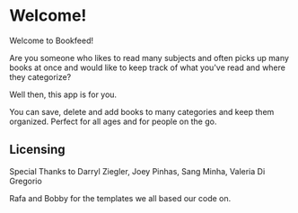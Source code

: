 # Welcome!

Welcome to Bookfeed!

Are you someone who likes to read many subjects and often picks up many books at once and would like to keep track of what you've read and where they categorize?

Well then, this app is for you.

You can save, delete and add books to many categories and keep them organized. Perfect for all ages and for people on the go. 




## Licensing
Special Thanks to Darryl Ziegler, Joey Pinhas, Sang Minha, Valeria Di Gregorio

Rafa and Bobby for the templates we all based our code on.
